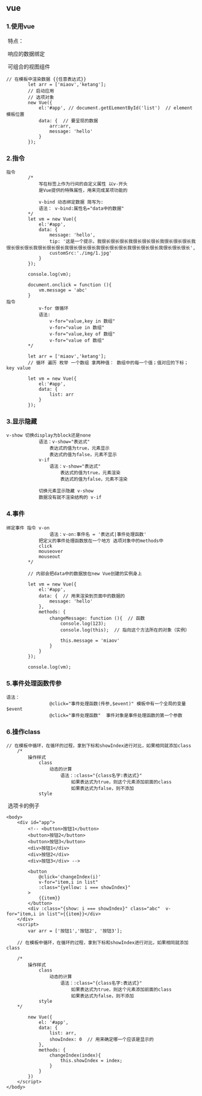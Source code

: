 ## vue

### 1.使用vue

​	特点：

​                    响应的数据绑定

​                    可组合的视图组件

	// 在模板中渲染数据 {{任意表达式}}		
			let arr = ['miaov','ketang'];
			// 启动应用
			// 选项对象
			new Vue({
				el:'#app', // document.getELementById('list')  // element  模板位置
				data: {  // 要呈现的数据
					arr:arr,
					message: 'hello'
				}
			});
### 2.指令

	指令 		
			/*
				写在标签上作为行间的自定义属性 以v-开头
				是Vue提供的特殊属性，用来完成某项功能的
	
				v-bind 动态绑定数据 简写为:
				语法： v-bind:属性名="data中的数据"
			*/
			let vm = new Vue({
				el:'#app',
				data: {  
					message: 'hello',
					tip: '这是一个提示，我很长很长很长我很长很长很长我很长很长很长我很长很长很长我很长很长很长我很长很长很长我很长很长很长我很长很长很长我很长很长很长',
					customSrc:'./img/1.jpg'
				}
			});
	
			console.log(vm);
	
			document.onclick = function (){
				vm.message = 'abc'	
			}
	指令			
				v-for 做循环
				语法:
					v-for="value,key in 数组"
					v-for="value in 数组"
					v-for="value,key of 数组"
					v-for="value of 数组"
			*/
	
			let arr = ['miaov','ketang'];
			// 循环 遍历 枚举 一个数组 拿两种值： 数组中的每一个值；值对应的下标； key value
	
			let vm = new Vue({
				el:'#app',
				data: {
					list: arr
				}
			});
### 3.显示隐藏

	v-show 切换display为block还是none			
				语法：v-show="表达式"
					表达式的值为true，元素显示
					表达式的值为false，元素不显示
				v-if
					语法：v-show="表达式"
						表达式的值为true，元素渲染
						表达式的值为false，元素不渲染
	
				切换元素显示隐藏 v-show
				数据没有就不渲染结构的 v-if
### 4.事件


	绑定事件 指令 v-on				
					语法：v-on:事件名 = '表达式|事件处理函数'			
				把定义的事件处理函数放在一个地方 选项对象中的methods中			
				click
				mouseover
				mouseout
			*/
	
			// 内部会把data中的数据放在new Vue创建的实例身上
	
			let vm = new Vue({
				el:'#app',
				data: {  // 用来渲染到页面中的数据的
					message: 'hello'
				},
				methods: {
					changeMessage: function (){  // 函数
						console.log(123);
						console.log(this);  // 指向这个方法所在的对象（实例）
						
						this.message = 'miaov'	
					}
				}
			});
	
			console.log(vm);
### 5.事件处理函数传参

	语法：				
					@click="事件处理函数(传参,$event)" 模板中有一个全局的变量 $event
					@click="事件处理函数"  事件对象是事件处理函数的第一个参数
### 6.操作class

	// 在模板中循环，在循环的过程，拿到下标和showIndex进行对比，如果相同就添加class	
		/*
			操作样式
				class
					动态的计算
						语法：:class="{class名字:表达式}"
							如果表达式为true，则这个元素添加前面的class
							如果表达式为false，则不添加
				style
​			选项卡的例子

	<body>	
		<div id="app">
			<!-- <button>按钮1</button>
			<button>按钮2</button>
			<button>按钮3</button>
			<div>按钮1</div>
			<div>按钮2</div>
			<div>按钮3</div> -->
	
			<button 
				@click='changeIndex(i)' 
				v-for="item,i in list"
				:class="{yellow: i === showIndex}"
			>
				{{item}}
			</button>
			<div :class="{show: i === showIndex}" class="abc"  v-for="item,i in list">{{item}}</div>
		</div>
		<script>
			var arr = ['按钮1','按钮2', '按钮3'];
	
		// 在模板中循环，在循环的过程，拿到下标和showIndex进行对比，如果相同就添加class
	
		/*
			操作样式
				class
					动态的计算
						语法：:class="{class名字:表达式}"
							如果表达式为true，则这个元素添加前面的class
							如果表达式为false，则不添加
				style
		*/
	
			new Vue({
				el: '#app',
				data: {
					list: arr,
					showIndex: 0  // 用来确定哪一个应该是显示的
				},
				methods: {
					changeIndex(index){
						this.showIndex = index;
					}
				}
			})
		</script>
	</body>